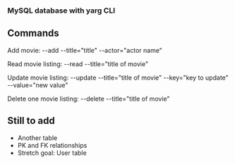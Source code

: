 ### MySQL database with yarg CLI

## Commands

Add movie: --add --title="title" --actor="actor name"

Read movie listing: --read --title="title of movie"

Update movie listing: --update --title="title of movie" --key="key to update" --value="new value"

Delete one movie listing: --delete --title="title of movie"

## Still to add

- Another table
- PK and FK relationships
- Stretch goal: User table
